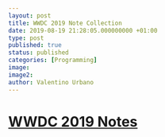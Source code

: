```yaml
---
layout: post
title: WWDC 2019 Note Collection
date: 2019-08-19 21:28:05.000000000 +01:00
type: post
published: true
status: published
categories: [Programming]
image:
image2:
author: Valentino Urbano
---
```


 <!-- include_relative ../wwdc/2019/index_content.md  -->
# [WWDC 2019 Notes][1]

[1]: /wwdc/2019/